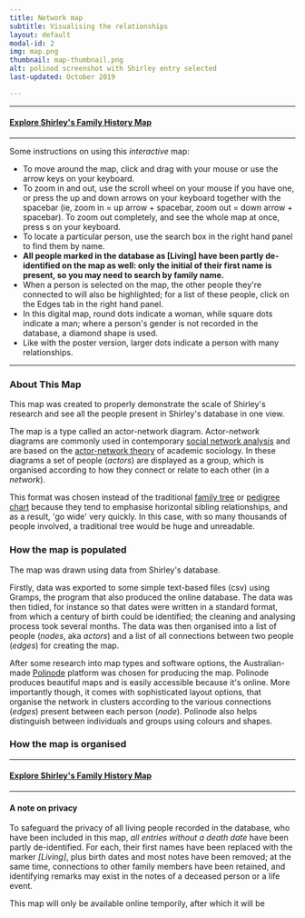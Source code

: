 ```yaml
---
title: Network map
subtitle: Visualising the relationships
layout: default
modal-id: 2
img: map.png
thumbnail: map-thumbnail.png
alt: polinod screenshot with Shirley entry selected
last-updated: October 2019

---
```


***
#### [Explore Shirley's Family History Map](https://app.polinode.com/networks/explore/5d74c5e2140abb00136833a0/5d9320eb22c49000130f0db6)
***

Some instructions on using this *interactive* map:
* To move around the map, click and drag with your mouse or use the arrow keys on your keyboard.
* To zoom in and out, use the scroll wheel on your mouse if you have one, or press the up and down arrows on your keyboard together with the spacebar (ie, zoom in = up arrow + spacebar, zoom out = down arrow + spacebar). To zoom out completely, and see the whole map at once, press s on your keyboard.
* To locate a particular person, use the search box in the right hand panel to find them by name. 
* **All people marked in the database as [Living] have been partly de-identified on the map as well: only the initial of their first name is present, so you may need to search by family name.**
* When a person is selected on the map, the other people they're connected to will also be highlighted; for a list of these people, click on the Edges tab in the right hand panel.
* In this digital map, round dots indicate a woman, while square dots indicate a man; where a person's gender is not recorded in the database, a diamond shape is used.
* Like with the poster version, larger dots indicate a person with many relationships.

---

### About This Map

This map was created to properly demonstrate the scale of Shirley's research and see all the people present in Shirley's database in one view.

The map is a type called an actor-network diagram. Actor-network diagrams are commonly used in contemporary [social network analysis](https://en.wikipedia.org/wiki/Social_network_analysis) and are based on the [actor-network theory](https://en.wikipedia.org/wiki/Actor%E2%80%93network_theory) of academic sociology. In these diagrams a set of people (*actors*) are displayed as a group, which is organised according to how they connect or relate to each other (in a *network*).

This format was chosen instead of the traditional [family tree](https://en.wikipedia.org/wiki/Family_tree) or [pedigree chart](https://en.wikipedia.org/wiki/Pedigree_chart) because they tend to emphasise horizontal sibling relationships, and as a result, 'go wide' very quickly. In this case, with so many thousands of people involved, a traditional tree would be huge and unreadable.

### How the map is populated

The map was drawn using data from Shirley's database. 

Firstly, data was exported to some simple text-based files (csv) using Gramps, the program that also produced the online database. The data was then tidied, for instance so that dates were written in a standard format, from which a century of birth could be identified; the cleaning and analysing process took several months. The data was then organised into a list of people (*nodes*, aka *actors*) and a list of all connections between two people (*edges*) for creating the map. 

After some research into map types and software options, the Australian-made [Polinode](https://polinode.com/) platform was chosen for producing the map. Polinode produces beautiful maps and is easily accessible because it's online. More importantly though, it comes with sophisticated layout options, that organise the network in clusters according to the various connections (*edges*) present between each person (*node*). Polinode also helps distinguish between individuals and groups using colours and shapes.

### How the map is organised



***
#### [Explore Shirley's Family History Map](https://app.polinode.com/networks/explore/5d74c5e2140abb00136833a0/5d9320eb22c49000130f0db6)
***


#### A note on privacy

To safeguard the privacy of all living people recorded in the database, who have been included in this map, *all entries without a death date* have been partly de-identified. For each, their first names have been replaced with the marker *[Living]*, plus birth dates and most notes have been removed; at the same time, connections to other family members have been retained, and identifying remarks may exist in the notes of a deceased person or a life event. 

This map will only be available online temporily, after which it will be 
